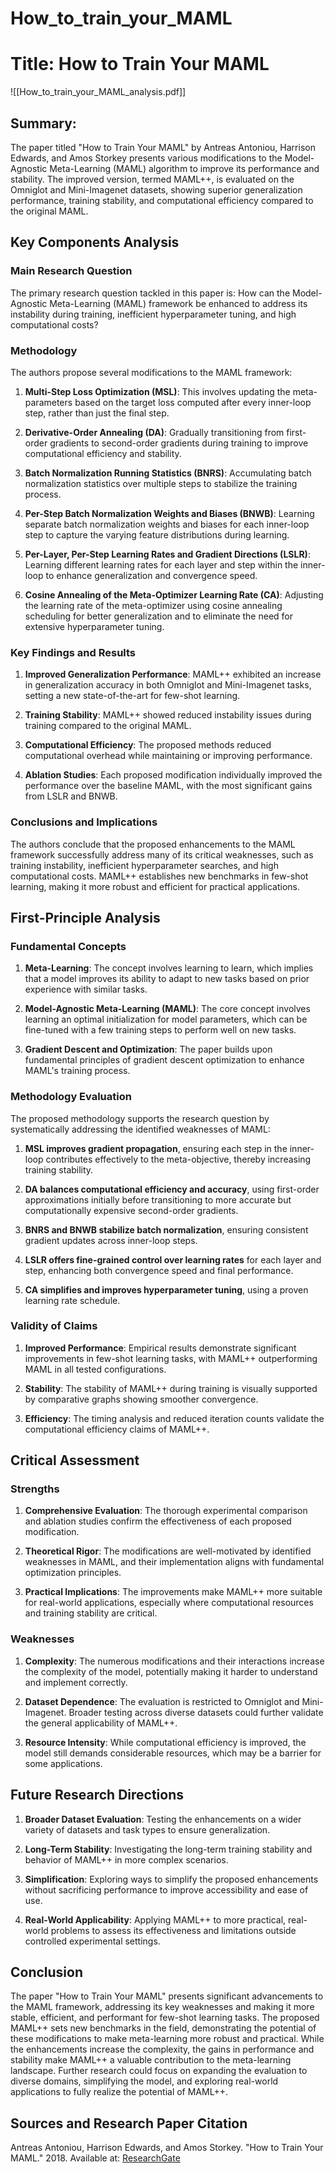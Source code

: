 # How_to_train_your_MAML

# Title: How to Train Your MAML
![[How_to_train_your_MAML_analysis.pdf]]

## Summary:
The paper titled "How to Train Your MAML" by Antreas Antoniou, Harrison Edwards, and Amos Storkey presents various modifications to the Model-Agnostic Meta-Learning (MAML) algorithm to improve its performance and stability. The improved version, termed MAML++, is evaluated on the Omniglot and Mini-Imagenet datasets, showing superior generalization performance, training stability, and computational efficiency compared to the original MAML.

## Key Components Analysis

### Main Research Question
The primary research question tackled in this paper is: How can the Model-Agnostic Meta-Learning (MAML) framework be enhanced to address its instability during training, inefficient hyperparameter tuning, and high computational costs?

### Methodology

The authors propose several modifications to the MAML framework:

1. **Multi-Step Loss Optimization (MSL)**: This involves updating the meta-parameters based on the target loss computed after every inner-loop step, rather than just the final step.
   
2. **Derivative-Order Annealing (DA)**: Gradually transitioning from first-order gradients to second-order gradients during training to improve computational efficiency and stability.

3. **Batch Normalization Running Statistics (BNRS)**: Accumulating batch normalization statistics over multiple steps to stabilize the training process.
   
4. **Per-Step Batch Normalization Weights and Biases (BNWB)**: Learning separate batch normalization weights and biases for each inner-loop step to capture the varying feature distributions during learning.
   
5. **Per-Layer, Per-Step Learning Rates and Gradient Directions (LSLR)**: Learning different learning rates for each layer and step within the inner-loop to enhance generalization and convergence speed.
   
6. **Cosine Annealing of the Meta-Optimizer Learning Rate (CA)**: Adjusting the learning rate of the meta-optimizer using cosine annealing scheduling for better generalization and to eliminate the need for extensive hyperparameter tuning.

### Key Findings and Results

1. **Improved Generalization Performance**: MAML++ exhibited an increase in generalization accuracy in both Omniglot and Mini-Imagenet tasks, setting a new state-of-the-art for few-shot learning.

2. **Training Stability**: MAML++ showed reduced instability issues during training compared to the original MAML.

3. **Computational Efficiency**: The proposed methods reduced computational overhead while maintaining or improving performance.

4. **Ablation Studies**: Each proposed modification individually improved the performance over the baseline MAML, with the most significant gains from LSLR and BNWB.

### Conclusions and Implications

The authors conclude that the proposed enhancements to the MAML framework successfully address many of its critical weaknesses, such as training instability, inefficient hyperparameter searches, and high computational costs. MAML++ establishes new benchmarks in few-shot learning, making it more robust and efficient for practical applications.

## First-Principle Analysis

### Fundamental Concepts

1. **Meta-Learning**: The concept involves learning to learn, which implies that a model improves its ability to adapt to new tasks based on prior experience with similar tasks.
   
2. **Model-Agnostic Meta-Learning (MAML)**: The core concept involves learning an optimal initialization for model parameters, which can be fine-tuned with a few training steps to perform well on new tasks.

3. **Gradient Descent and Optimization**: The paper builds upon fundamental principles of gradient descent optimization to enhance MAML's training process.

### Methodology Evaluation

The proposed methodology supports the research question by systematically addressing the identified weaknesses of MAML:

1. **MSL improves gradient propagation**, ensuring each step in the inner-loop contributes effectively to the meta-objective, thereby increasing training stability.
   
2. **DA balances computational efficiency and accuracy**, using first-order approximations initially before transitioning to more accurate but computationally expensive second-order gradients.
   
3. **BNRS and BNWB stabilize batch normalization**, ensuring consistent gradient updates across inner-loop steps.

4. **LSLR offers fine-grained control over learning rates** for each layer and step, enhancing both convergence speed and final performance.

5. **CA simplifies and improves hyperparameter tuning**, using a proven learning rate schedule.

### Validity of Claims

1. **Improved Performance**: Empirical results demonstrate significant improvements in few-shot learning tasks, with MAML++ outperforming MAML in all tested configurations.
   
2. **Stability**: The stability of MAML++ during training is visually supported by comparative graphs showing smoother convergence.
   
3. **Efficiency**: The timing analysis and reduced iteration counts validate the computational efficiency claims of MAML++.

## Critical Assessment

### Strengths

1. **Comprehensive Evaluation**: The thorough experimental comparison and ablation studies confirm the effectiveness of each proposed modification.
   
2. **Theoretical Rigor**: The modifications are well-motivated by identified weaknesses in MAML, and their implementation aligns with fundamental optimization principles.
   
3. **Practical Implications**: The improvements make MAML++ more suitable for real-world applications, especially where computational resources and training stability are critical.

### Weaknesses

1. **Complexity**: The numerous modifications and their interactions increase the complexity of the model, potentially making it harder to understand and implement correctly.
   
2. **Dataset Dependence**: The evaluation is restricted to Omniglot and Mini-Imagenet. Broader testing across diverse datasets could further validate the general applicability of MAML++.

3. **Resource Intensity**: While computational efficiency is improved, the model still demands considerable resources, which may be a barrier for some applications.

## Future Research Directions

1. **Broader Dataset Evaluation**: Testing the enhancements on a wider variety of datasets and task types to ensure generalization.
   
2. **Long-Term Stability**: Investigating the long-term training stability and behavior of MAML++ in more complex scenarios.
   
3. **Simplification**: Exploring ways to simplify the proposed enhancements without sacrificing performance to improve accessibility and ease of use.

4. **Real-World Applicability**: Applying MAML++ to more practical, real-world problems to assess its effectiveness and limitations outside controlled experimental settings.

## Conclusion

The paper "How to Train Your MAML" presents significant advancements to the MAML framework, addressing its key weaknesses and making it more stable, efficient, and performant for few-shot learning tasks. The proposed MAML++ sets new benchmarks in the field, demonstrating the potential of these modifications to make meta-learning more robust and practical. While the enhancements increase the complexity, the gains in performance and stability make MAML++ a valuable contribution to the meta-learning landscape. Further research could focus on expanding the evaluation to diverse domains, simplifying the model, and exploring real-world applications to fully realize the potential of MAML++.

## Sources and Research Paper Citation
Antreas Antoniou, Harrison Edwards, and Amos Storkey. "How to Train Your MAML." 2018. Available at: [ResearchGate](https://www.researchgate.net/publication/328475052_How_to_Train_Your_MAML)